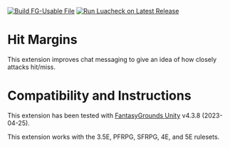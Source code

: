[![Build FG-Usable File](https://github.com/bmos/FG-HitMargins/actions/workflows/release.yml/badge.svg)](https://github.com/bmos/FG-HitMargins/actions/workflows/release.yml) [![Run Luacheck on Latest Release](https://github.com/bmos/FG-HitMargins/actions/workflows/luacheck.yml/badge.svg)](https://github.com/bmos/FG-HitMargins/actions/workflows/luacheck.yml)

# Hit Margins
This extension improves chat messaging to give an idea of how closely attacks hit/miss.

# Compatibility and Instructions
This extension has been tested with [FantasyGrounds Unity](https://www.fantasygrounds.com/home/FantasyGroundsUnity.php) v4.3.8 (2023-04-25).

This extension works with the 3.5E, PFRPG, SFRPG, 4E, and 5E rulesets.
